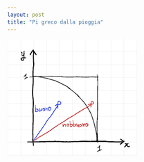 ```yaml
---
layout: post
title: "Pi greco dalla pioggia"
---
```


<img src="/assets/img/physics/pi-from-rain-01.png" />